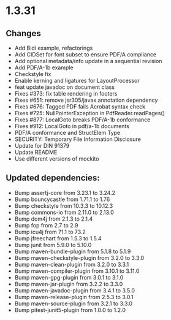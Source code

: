 # 1.3.31

## Changes

- Add Bidi example, refactorings
- Add CIDSet for font subset to ensure PDF/A compliance
- Add optional metadata/info update in a sequential revision
- Add PDF/A-1b example
- Checkstyle fix
- Enable kerning and ligatures for LayoutProcessor
- feat update javadoc on document class
- Fixes #373: fix table rendering in footers
- Fixes #651: remove jsr305/javax.annotation dependency
- Fixes #676: Tagged PDF fails Acrobat syntax check
- Fixes #725: NullPointerException in PdfReader.readPages()
- Fixes #877: LocalGoto breaks PDF/A-1b conformance
- Fixes #912: LocalGoto in pdf/a-1b documents
- PDF/A conformance and StructElem Type
- SECURITY: Temporary File Information Disclosure
- Update for DIN 91379
- Update README
- Use different versions of mockito

## Updated dependencies:

- Bump assertj-core from 3.23.1 to 3.24.2
- Bump bouncycastle from 1.71.1 to 1.76
- Bump checkstyle from 10.3.3 to 10.12.3
- Bump commons-io from 2.11.0 to 2.13.0
- Bump dom4j from 2.1.3 to 2.1.4
- Bump fop from 2.7 to 2.9
- Bump icu4j from 71.1 to 73.2
- Bump jfreechart from 1.5.3 to 1.5.4
- Bump junit from 5.9.0 to 5.10.0
- Bump maven-bundle-plugin from 5.1.8 to 5.1.9
- Bump maven-checkstyle-plugin from 3.2.0 to 3.3.0
- Bump maven-clean-plugin from 3.2.0 to 3.3.1
- Bump maven-compiler-plugin from 3.10.1 to 3.11.0
- Bump maven-gpg-plugin from 3.0.1 to 3.1.0
- Bump maven-jar-plugin from 3.2.2 to 3.3.0
- Bump maven-javadoc-plugin from 3.4.1 to 3.5.0
- Bump maven-release-plugin from 2.5.3 to 3.0.1
- Bump maven-source-plugin from 3.2.1 to 3.3.0
- Bump pitest-junit5-plugin from 1.0.0 to 1.2.0
